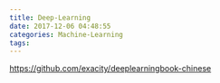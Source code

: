 ```yaml
---
title: Deep-Learning
date: 2017-12-06 04:48:55
categories: Machine-Learning
tags:
---
```


https://github.com/exacity/deeplearningbook-chinese
